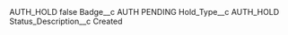 <?xml version="1.0" encoding="UTF-8"?>
<CustomMetadata xmlns="http://soap.sforce.com/2006/04/metadata" xmlns:xsi="http://www.w3.org/2001/XMLSchema-instance" xmlns:xsd="http://www.w3.org/2001/XMLSchema">
    <label>AUTH_HOLD</label>
    <protected>false</protected>
    <values>
        <field>Badge__c</field>
        <value xsi:type="xsd:string">AUTH PENDING</value>
    </values>
    <values>
        <field>Hold_Type__c</field>
        <value xsi:type="xsd:string">AUTH_HOLD</value>
    </values>
    <values>
        <field>Status_Description__c</field>
        <value xsi:type="xsd:string">Created</value>
    </values>
</CustomMetadata>
